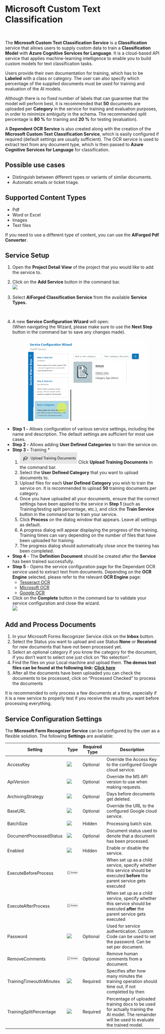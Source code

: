 # Microsoft Custom Text Classification

<figure><img src="../../.gitbook/assets/image (7) (3).png" alt=""><figcaption></figcaption></figure>

The **Microsoft Custom Text Classification Service** is a **Classification** service that allows users to supply custom data to train a **Classification Model** with **Azure Cognitive Services for Language**. It is a cloud-based API service that applies machine-learning intelligence to enable you to build custom models for text classification tasks.

Users provide their own documentation for training, which has to be **Labeled** with a class or category. The user can also specify which percentage of the supplied documents must be used for training and evaluation of the AI models.

Although there is no fixed number of labels that can guarantee that the model will perform best, it is recommended that **50** documents are uploaded per **Category** in the service for training and evaluation purposes, in order to minimize ambiguity in the schema. The recommended split percentage is **80 %** for training and **20 %** for testing (evaluation).

A **Dependent OCR Service** is also created along with the creation of the **Microsoft Custom Text Classification Service**, which is easily configured if required (default settings are usually sufficient). The OCR service is used to extract text from any document type, which is then passed to **Azure Cognitive Services for Language** for classification.

## Possible use cases

* Distinguish between different types or variants of similar documents.
* Automatic emails or ticket triage.

## Supported Content Types

* Pdf
* Word or Excel
* Images
* Text files

If you need to use a different type of content, you can use the **AIForged Pdf Converter**.

## Service Setup

1. Open the **Project Detail View** of the project that you would like to add the service to.
2. Click on the **Add Service** button in the command bar.\
   ![](<../../.gitbook/assets/image (82) (2).png>)
3.  Select **AIForged Classification Service** from the available **Service Types.**

    <figure><img src="../../.gitbook/assets/image (8) (3).png" alt=""><figcaption></figcaption></figure>
4.  A new **Service Configuration Wizard** will open:\
    (When navigating the Wizard, please make sure to use the **Next Step** button in the command bar to save any changes made).

    <figure><img src="../../.gitbook/assets/image (3) (1) (1) (1) (1).png" alt=""><figcaption></figcaption></figure>

* **Step 1** **-** Allows configuration of various service settings, including the name and description. The default settings are sufficient for most use cases.
* **Step 2 -** Allows adding **User Defined Categories** to train the service on.
* **Step 3 -** Training \*
  1. ![](<../../.gitbook/assets/33 (1) (2) (1) (1) (1) (1) (1) (1) (1) (7) (1).png>) Click **Upload Training Documents** in the command bar.
  2. Select the **User Defined Category** that you want to upload documents to.
  3. Upload files for each **User Defined Category** you wish to train the service on. It is recommended to upload **50** training documents per category.
  4. Once you have uploaded all your documents, ensure that the correct settings have been applied to the service in **Step 1** (such as Training/testing split percentage, etc.), and click the **Train Service** button in the command bar to train your service.
  5. Click **Process** on the dialog window that appears. Leave all settings as default.
  6. A progress dialog will appear displaying the progress of the training.\
     Training times can vary depending on the number of files that have been uploaded for training.
  7. The progress dialog should automatically close once the training has been completed.
* **Step 4** - The **Definition Document** should be created after the **Service** has been trained successfully.
* **Step 5** - Opens the service configuration page for the Dependant OCR service used to extract text from documents. Depending on the **OCR Engine** selected, please refer to the relevant **OCR Engine** page:
  * [Tesseract OCR](../ocr/teseract-ocr.md)
  * [Microsoft OCR](../ocr/microsoft-ocr.md)
  * [Google OCR](../ocr/google-ocr.md)
* Click on the **Complete** button in the command bar to validate your service configuration and close the wizard.\
  ![](<../../.gitbook/assets/image (84) (1).png>)

## Add and Process Documents

1. In your Microsoft Forms Recognizer Service click on the **Inbox** button.
2. Select the Status you want to upload and use Status **None** or **Received** for new documents that have not been processed yet.
3. Select an optional category if you know the category for the document, if you don’t want to select one just click on “No selection”.
4. Find the files on your Local machine and upload them. **The demos test files can be found at the following link:** [**Click here**](https://larchold-my.sharepoint.com/:u:/g/personal/jannie_larcai_com/Ec-_k8RmUqNAv6WgCgwItfcBTRp1Gk0V6OeyTj2S3SIUQg?e=EquxX9)
5. After all the documents have been uploaded you can check the documents to be processed, click on “Processed Checked” to process the documents

It is recommended to only process a few documents at a time, especially if it is a new service to properly test if you receive the results you want before processing everything.

## Service Configuration Settings

The **Microsoft Form Recognizer Service** can be configured by the user as a flexible solution. The following **Settings** are available:

| Setting                  | Type                                                                   | Required Type | Description                                                                                                                                   |
| ------------------------ | ---------------------------------------------------------------------- | ------------- | --------------------------------------------------------------------------------------------------------------------------------------------- |
| AccessKey                | ![](<../../.gitbook/assets/image (7) (2).png>)                         | Optional      | Override the Access Key to the configured Google cloud service.                                                                               |
| ApiVersion               | ![](<../../.gitbook/assets/image (7) (2).png>)                         | Optional      | Override the MS API version to use when making requests.                                                                                      |
| ArchivingStrategy        | ![](<../../.gitbook/assets/image (5) (3).png>)                         | Optional      | Days before documents get deleted.                                                                                                            |
| BaseURL                  | ![](<../../.gitbook/assets/image (7) (2).png>)                         | Optional      | Override the URL to the configured Google cloud service.                                                                                      |
| BatchSize                | ![](<../../.gitbook/assets/image (14) (6).png>)                        | Hidden        | Processing batch size.                                                                                                                        |
| DocumentProcessedStatus  | ![](<../../.gitbook/assets/image (6) (4).png>)                         | Optional      | Document status used to denote that a document has been processed.                                                                            |
| Enabled                  | ![](<../../.gitbook/assets/image (15) (5) (3).png>)                    | Hidden        | Enable or disable the service.                                                                                                                |
| ExecuteBeforeProcess     | ![](<../../.gitbook/assets/image (15) (1) (1) (4).png>)                |               | When set up as a child service, specify whether this service should be executed **before** the parent service gets executed                   |
| ExecuteAfterProcess      | ![](<../../.gitbook/assets/image (1) (1) (3) (1) (1) (1) (1) (1).png>) |               | When set up as a child service, specify whether this service should be executed **after** the parent service gets executed                    |
| Password                 | ![](<../../.gitbook/assets/image (3) (5) (1).png>)                     | Optional      | Used for service authentication. Custom Code can be used to set the password. Can be set per document.                                        |
| RemoveComments           | ![](<../../.gitbook/assets/image (1) (1) (3) (1) (1) (1) (2) (1).png>) | Optional      | Remove human comments from a document.                                                                                                        |
| TrainingTimeoutInMinutes | ![](<../../.gitbook/assets/image (5) (3).png>)                         | Required      | Specifies after how many minutes the training operation should time out, if not completed by then                                             |
| TrainingSplitPercentage  | ![](<../../.gitbook/assets/image (5) (3).png>)                         | Required      | Percentage of uploaded training docs to be used for actually training the AI model. The remainder will be used to evaluate the trained model. |
